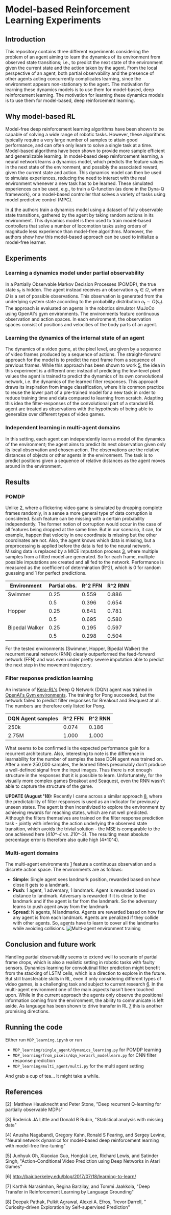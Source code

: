 # Model-based Reinforcement Learning Experiments
## Introduction
This repository contains three different experiments considering the problem of an agent aiming to learn the dynamics of its environment from observed state transitions; i.e., to predict the next state of the environment given the current state and the action taken by the agent. From the local perspective of an agent, both partial observability and the presence of other agents acting concurrently complicates learning, since the environment appears non-stationary to the agent. The motivation for learning these dynamics models is to use them for model-based, deep reinforcement learning. The motivation for learning these dynamics models is to use them for model-based, deep reinforcement learning.

## Why model-based RL
Model-free deep reinforcement learning algorithms have been shown to be capable of solving a wide range of robotic tasks. However, these algorithms typically require a very large number of samples to attain good performance, and can often only learn to solve a single task at a time. Model-based algorithms have been shown to provide more sample efficient and generalizable learning. In model-based deep reinforcement learning, a neural network learns a dynamics model, which predicts the feature values in the next state of the environment, and possibly the associated reward, given the current state and action. This dynamics model can then be used to simulate experiences, reducing the need to interact with the real environment whenever a new task has to be learned. These simulated experiences can be used, e.g., to train a Q-function (as done in the Dyna-Q framework), or a model-based controller that solves a variety of tasks using model predictive control (MPC).

In [4](#references) the authors train a dynamics model using a dataset of fully observable state transitions, gathered by the agent by taking random actions in its environment. This dynamics model is then used to train model-based controllers that solve a number of locomotion tasks using orders of magnitude less experience than model-free algorithms. Moreover, the authors show how this model-based approach can be used to initialize a model-free learner.

## Experiments
### Learning a dynamics model under partial observability
In a Partially Observable Markov Decision Processes (POMDP), the true state $s_t$ is hidden. The agent instead receives an observation $o_t \in \Omega$, where $\Omega$ is a set of possible observations. This observation is generated from the underlying system state according to the probability distribution $o_t \sim O(s_t)$.
The approach is evaluated on agents in the robotics simulator MuJoCo using OpenAI's gym environments. The environments feature continuous observation and action spaces. In each environment, the observation spaces consist of positions and velocities of the body parts of an agent.

### Learning the dynamics of the internal state of an agent
The dynamics of a video game, at the pixel level, are given by a sequence of video frames produced by a sequence of actions. The straight-forward approach for the model is to predict the next frame from a sequence of previous frames. While this approach has been shown to work [5](#references), the idea in this experiment is a different one: instead of predicting the low-level pixel values the agent is trained to predict the dynamics of its own convolutional network, i.e. the dynamics of the learned filter responses. This approach draws its inspiration from image classification, where it is common practice to reuse the lower part of a pre-trained model for a new task in order to reduce training time and data compared to learning from scratch. Adapting this idea the filter-responses of the convolutional part of a standard RL agent are treated as observations with the hypothesis of being able to generalize over different types of video games.

### Independent learning in multi-agent domains
In this setting, each agent can independently learn a model of the dynamics of the environment; the agent aims to predict its next observation given only its local observation and chosen action. The observations are the relative distances of objects or other agents in the environment. The task is to predict positions given a sequence of relative distances as the agent moves around in the environment.

## Results
### POMDP
Unlike [2](#references), where a flickering video game is simulated by dropping complete frames randomly, in a sense a more general type of data corruption is considered. Each feature can be missing with a certain probability independently. The former notion of corruption would occur in the case of all features being dropped at the same time. But in our scenario, it can, for example, happen that velocity in one coordinate is missing but the other coordinates are not. Also, the agent knows which data is missing, but a preprocessing is applied before the data is fed to the neural network. Missing data is replaced by a MICE imputation process [3](#references), where multiple samples from a fitted model are generated. So for each frame, multiple possible imputations are created and all fed to the network.
Performance is measured as the coefficient of determination (R^2), which is 0 for random guessing and 1 for perfect predictions.

| Environment | Partial obs. | R^2 FFN | R^2 RNN |
| --- | --- | --- | --- |
| Swimmer | 0.25 | 0.559 | 0.886 |
| | 0.5 | 0.396 | 0.654 |
| Hopper | 0.25 | 0.841 | 0.781 |
| | 0.5 | 0.695 | 0.580 |
| Bipedal Walker | 0.25 | 0.195 | 0.597 |
| | 0.5 | 0.298 | 0.504 |

For the tested environments (Swimmer, Hopper, Bipedal Walker) the recurrent neural network (RNN) clearly outperformed the feed-forward network (FFN) and was even under pretty severe imputation able to predict the next step in the movement trajectory.

### Filter response prediction learning
An instance of [Kera-RL's](https://github.com/keras-rl/keras-rl) Deep Q Network (DQN) agent was trained in [OpenAI's Gym environments](https://gym.openai.com). The training for Pong succeeded, but the network failed to predict filter responses for Breakout and Seaquest at all. The numbers are therefore only listed for Pong.

| DQN Agent samples |  R^2 FFN | R^2 RNN  |
| --- | --- | --- |
| 250k | 0.074 | 0.186 |
| 2.75M | 1.000 | 1.000 |

What seems to be confirmed is the expected performance gain for a recurrent architecture. Also, interesting to note is the difference in learnability for the number of samples the base DQN agent was trained on. After a mere 250,000 samples, the learned filters presumably don't produce a well-defined signal from the input images. Thus there is not enough structure in the responses that it is possible to learn. Unfortunately, for the visually more complex games Breakout and Seaquest, even the RNN wasn't able to capture the structure of the game.

__UPDATE (August '18):__
Recently I came across a similar approach [8](#references), where the predictability of filter responses is used as an indicator for previously unseen states. The agent is then incentivized to explore the environment by achieving rewards for reaching states, which are not well predicted.
Although the filters themselves are trained on the filter response prediction task - jointly with inferring the action underlying the observed state transition, which avoids the trivial solution - the MSE is comparable to the one achieved here (4*10^-4 vs. 2*10^-3). The resulting mean absolute percentage error is therefore also quite high (4*10^4).

### Multi-agent domains
The multi-agent environments [1](#references) feature a continuous observation and a discrete action space. The environments are as follows:
* **Simple**: Single agent sees landmark position, rewarded based on how close it gets to a landmark.
* **Push**: 1 agent, 1 adversary, 1 landmark. Agent is rewarded based on distance to landmark. Adversary is rewarded if it is close to the landmark and if the agent is far from the landmark. So the adversary learns to push agent away from the landmark.
* **Spread**: N agents, N landmarks. Agents are rewarded based on how far any agent is from each landmark. Agents are penalized if they collide with other agents. So, agents have to learn to cover all the landmarks while avoiding collisions.
![Multi-agent environment training](multi.jpg?raw=true "Multi-agent training")

## Conclusion and future work
Handling partial observability seems to extend well to scenario of partial frame drops, which is also a realistic setting in robotic tasks with faulty sensors.
Dynamics learning for convolutinal filter prediction might benefit from the stacking of LSTM cells, which is a direction to explore in the future. But still transferable skills in RL, even if only considering different types of video games, is a challenging task and subject to current research [6](#references).
In the multi-agent environment one of the main aspects hasn't been touched upon. While in the current approach the agents only observe the positional information coming from the environment, the ability to communicate is left aside. As language has been shown to drive transfer in RL [7](#references) this is another promising directions.

## Running the code
Either run `MDP_learning.ipynb` or run
* `MDP_learning/single_agent/dynamics_learning.py` for POMDP learning
* `MDP_learning/from_pixels/dqn_kerasrl_modellearn.py` for CNN filter response prediction
* `MDP_learning/multi_agent/multi.py` for the multi agent setting

And grab a cup of tea... It might take a while.

## References
[1]: https://github.com/openai/multiagent-particle-envs

[2]: Matthew Hausknecht and Peter Stone, "Deep recurrent Q-learning for partially observable MDPs"

[3] Roderick JA Little and Donald B Rubin, "Statistical analysis with missing data"

[4] Anusha Nagabandi, Gregory Kahn, Ronald S Fearing, and Sergey Levine, "Neural network dynamics for model-based deep reinforcement learning with model-free fine-tuning"

[5] Junhyuk Oh, Xiaoxiao Guo, Honglak Lee, Richard Lewis, and Satinder Singh, "Action-Conditional Video Prediction using Deep Networks in Atari Games"

[6] http://bair.berkeley.edu/blog/2017/07/18/learning-to-learn/

[7] Karthik Narasimhan, Regina Barzilay, and Tommi Jaakkola, "Deep Transfer in Reinforcement Learning by Language Grounding"

[8] Deepak Pathak, Pulkit Agrawal, Alexei A. Efros, Trevor Darrell, "
Curiosity-driven Exploration by Self-supervised Prediction"
